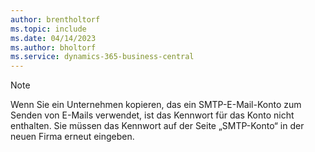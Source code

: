 ```yaml
---
author: brentholtorf
ms.topic: include
ms.date: 04/14/2023
ms.author: bholtorf
ms.service: dynamics-365-business-central
---
```


> [!NOTE]
> Wenn Sie ein Unternehmen kopieren, das ein SMTP-E-Mail-Konto zum Senden von E-Mails verwendet, ist das Kennwort für das Konto nicht enthalten. Sie müssen das Kennwort auf der Seite „SMTP-Konto“ in der neuen Firma erneut eingeben.
